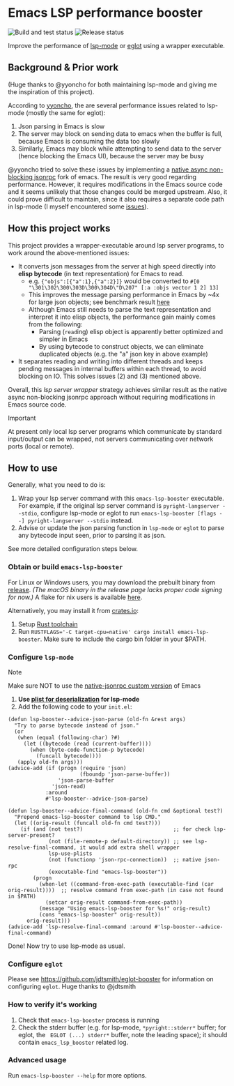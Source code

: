 # Emacs LSP performance booster

![Build and test status](https://github.com/blahgeek/emacs-lsp-booster/actions/workflows/build-test.yml/badge.svg)
![Release status](https://github.com/blahgeek/emacs-lsp-booster/actions/workflows/release.yml/badge.svg)

Improve the performance of [lsp-mode](https://github.com/emacs-lsp/lsp-mode) or [eglot](https://github.com/joaotavora/eglot) using a wrapper executable.

## Background & Prior work

(Huge thanks to @yyoncho for both maintaining lsp-mode and giving me the inspiration of this project).

According to [yyoncho](https://www.reddit.com/r/emacs/comments/ymrkyn/comment/iv90q4i/?utm_source=share&utm_medium=web2x&context=3),
the are several performance issues related to lsp-mode (mostly the same for eglot):

1. Json parsing in Emacs is slow
2. The server may block on sending data to emacs when the buffer is full, because Emacs is consuming the data too slowly
3. Similarly, Emacs may block while attempting to send data to the server (hence blocking the Emacs UI), because the server may be busy

@yyoncho tried to solve these issues by implementing a [native async non-blocking jsonrpc](https://github.com/emacs-lsp/emacs) fork of emacs.
The result is very good regarding performance. However, it requires modifications in the Emacs source code and it seems unlikely that those changes could be merged upstream.
Also, it could prove difficult to maintain, since it also requires a separate code path in lsp-mode (I myself encountered some [issues](https://github.com/emacs-lsp/emacs/issues/12)).

## How this project works

This project provides a wrapper-executable around lsp server programs, to work around the above-mentioned issues:

- It converts json messages from the server at high speed directly into **elisp bytecode** (in text representation) for Emacs to read.
    * e.g. `{"objs":[{"a":1},{"a":2}]}` would be converted to `#[0 "\301\302\300\303D\300\304D\"D\207" [:a :objs vector 1 2] 13]`
    * This improves the message parsing performance in Emacs by ~4x for large json objects; see benchmark result [here](https://github.com/blahgeek/emacs-lsp-booster/actions/runs/7416840025/job/20182439682#step:5:142)
    * Although Emacs still needs to parse the text representation and interpret it into elisp objects, the performance gain mainly comes from the following:
        * Parsing (`read`ing) elisp object is apparently better optimized and simpler in Emacs
        * By using bytecode to construct objects, we can eliminate duplicated objects (e.g. the "a" json key in above example)
- It separates reading and writing into different threads and keeps pending messages in internal buffers within each thread, to avoid blocking on IO.  This solves issues (2) and (3) mentioned above.

Overall, this _lsp server wrapper_ strategy achieves similar result as the native async non-blocking jsonrpc approach without requiring modifications in Emacs source code.

> [!IMPORTANT]  
> At present only local lsp server programs which communicate by standard input/output can be wrapped, not servers communicating over network ports (local or remote).

## How to use

Generally, what you need to do is:

1. Wrap your lsp server command with this `emacs-lsp-booster` executable.
   For example, if the original lsp server command is `pyright-langserver --stdio`, configure lsp-mode or eglot to run `emacs-lsp-booster [flags --] pyright-langserver --stdio` instead.
2. Advise or update the json parsing function in `lsp-mode` or `eglot` to parse any bytecode input seen, prior to parsing it as json.

See more detailed configuration steps below.

### Obtain or build `emacs-lsp-booster`

For Linux or Windows users, you may download the prebuilt binary from [release](https://github.com/blahgeek/emacs-lsp-booster/releases).
*(The macOS binary in the release page lacks proper code signing for now.)*
A flake for nix users is available [here](https://github.com/slotThe/emacs-lsp-booster-flake).

Alternatively, you may install it from [crates.io](https://crates.io/crates/emacs-lsp-booster):

1. Setup [Rust toolchain](https://www.rust-lang.org/tools/install)
2. Run `RUSTFLAGS='-C target-cpu=native' cargo install emacs-lsp-booster`. Make sure to include the cargo bin folder in your $PATH.

### Configure `lsp-mode`

> [!NOTE]  
> Make sure NOT to use the [native-jsonrpc custom version](https://github.com/emacs-lsp/emacs) of Emacs

1. **Use [plist for deserialization](https://emacs-lsp.github.io/lsp-mode/page/performance/#use-plists-for-deserialization) for lsp-mode**
3. Add the following code to your `init.el`:

```elisp
(defun lsp-booster--advice-json-parse (old-fn &rest args)
  "Try to parse bytecode instead of json."
  (or
   (when (equal (following-char) ?#)
     (let ((bytecode (read (current-buffer))))
       (when (byte-code-function-p bytecode)
         (funcall bytecode))))
   (apply old-fn args)))
(advice-add (if (progn (require 'json)
                       (fboundp 'json-parse-buffer))
                'json-parse-buffer
              'json-read)
            :around
            #'lsp-booster--advice-json-parse)

(defun lsp-booster--advice-final-command (old-fn cmd &optional test?)
  "Prepend emacs-lsp-booster command to lsp CMD."
  (let ((orig-result (funcall old-fn cmd test?)))
    (if (and (not test?)                             ;; for check lsp-server-present?
             (not (file-remote-p default-directory)) ;; see lsp-resolve-final-command, it would add extra shell wrapper
             lsp-use-plists
             (not (functionp 'json-rpc-connection))  ;; native json-rpc
             (executable-find "emacs-lsp-booster"))
        (progn
          (when-let ((command-from-exec-path (executable-find (car orig-result))))  ;; resolve command from exec-path (in case not found in $PATH)
            (setcar orig-result command-from-exec-path))
          (message "Using emacs-lsp-booster for %s!" orig-result)
          (cons "emacs-lsp-booster" orig-result))
      orig-result)))
(advice-add 'lsp-resolve-final-command :around #'lsp-booster--advice-final-command)
```

Done! Now try to use lsp-mode as usual.

### Configure `eglot`

Please see https://github.com/jdtsmith/eglot-booster for information on configuring `eglot`. 
Huge thanks to @jdtsmith

### How to verify it's working

1. Check that `emacs-lsp-booster` process is running
2. Check the stderr buffer (e.g. for lsp-mode, `*pyright::stderr*` buffer; for eglot, the ` EGLOT (...) stderr*` buffer, note the leading space); it should contain `emacs_lsp_booster` related log.

### Advanced usage

Run `emacs-lsp-booster --help` for more options.
